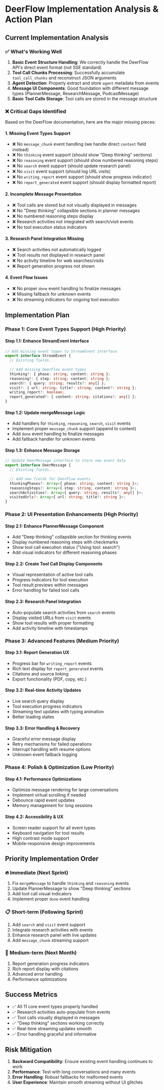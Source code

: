 # DeerFlow Implementation Analysis & Action Plan

## Current Implementation Analysis

### ✅ What's Working Well

1. **Basic Event Structure Handling**: We correctly handle the DeerFlow API's direct event format (not SSE standard)
2. **Tool Call Chunks Processing**: Successfully accumulate `tool_call_chunks` and reconstruct JSON arguments
3. **Agent Detection**: Properly extract and store `agent` metadata from events
4. **Message UI Components**: Good foundation with different message types (PlannerMessage, ResearchMessage, PodcastMessage)
5. **Basic Tool Calls Storage**: Tool calls are stored in the message structure

### ❌ Critical Gaps Identified

Based on the DeerFlow documentation, here are the major missing pieces:

#### 1. **Missing Event Types Support**
- ❌ No `message_chunk` event handling (we handle direct `content` field instead)
- ❌ No `thinking` event support (should show "Deep thinking" sections)
- ❌ No `reasoning` event support (should show numbered reasoning steps)
- ❌ No `search` event support (should update research panel)
- ❌ No `visit` event support (should log URL visits)
- ❌ No `writing_report` event support (should show progress indicator)
- ❌ No `report_generated` event support (should display formatted report)

#### 2. **Incomplete Message Presentation**
- ❌ Tool calls are stored but not visually displayed in messages
- ❌ No "Deep thinking" collapsible sections in planner messages
- ❌ No numbered reasoning steps display
- ❌ Research activities not integrated with search/visit events
- ❌ No tool execution status indicators

#### 3. **Research Panel Integration Missing**
- ❌ Search activities not automatically logged
- ❌ Tool results not displayed in research panel
- ❌ No activity timeline for web searches/visits
- ❌ Report generation progress not shown

#### 4. **Event Flow Issues**
- ❌ No proper `done` event handling to finalize messages
- ❌ Missing fallback for unknown events
- ❌ No streaming indicators for ongoing tool execution

## Implementation Plan

### Phase 1: Core Event Types Support (High Priority)

#### Step 1.1: Enhance StreamEvent Interface
```typescript
// Add missing event types to StreamEvent interface
export interface StreamEvent {
  // Existing fields...
  
  // Add missing DeerFlow event types
  thinking?: { phase: string; content: string };
  reasoning?: { step: string; content: string };
  search?: { query: string; results?: any[] };
  visit?: { url: string; title?: string; content?: string };
  writing_report?: boolean;
  report_generated?: { content: string; citations?: any[] };
}
```

#### Step 1.2: Update mergeMessage Logic
- Add handlers for `thinking`, `reasoning`, `search`, `visit` events
- Implement proper `message_chunk` support (append to content)
- Add `done` event handling to finalize messages
- Add fallback handler for unknown events

#### Step 1.3: Enhance Message Storage
```typescript
// Update DeerMessage interface to store new event data
export interface DeerMessage {
  // Existing fields...
  
  // Add new fields for DeerFlow events
  thinkingPhases?: Array<{ phase: string; content: string }>;
  reasoningSteps?: Array<{ step: string; content: string }>;
  searchActivities?: Array<{ query: string; results?: any[] }>;
  visitedUrls?: Array<{ url: string; title?: string }>;
}
```

### Phase 2: UI Presentation Enhancements (High Priority)

#### Step 2.1: Enhance PlannerMessage Component
- Add "Deep thinking" collapsible section for thinking events
- Display numbered reasoning steps with checkmarks
- Show tool call execution status ("Using tool: search")
- Add visual indicators for different reasoning phases

#### Step 2.2: Create Tool Call Display Components
- Visual representation of active tool calls
- Progress indicators for tool execution
- Tool result previews within messages
- Error handling for failed tool calls

#### Step 2.3: Research Panel Integration
- Auto-populate search activities from `search` events
- Display visited URLs from `visit` events
- Show tool results with proper formatting
- Add activity timeline with timestamps

### Phase 3: Advanced Features (Medium Priority)

#### Step 3.1: Report Generation UX
- Progress bar for `writing_report` events
- Rich text display for `report_generated` events
- Citations and source linking
- Export functionality (PDF, copy, etc.)

#### Step 3.2: Real-time Activity Updates
- Live search query display
- Tool execution progress indicators
- Streaming text updates with typing animation
- Better loading states

#### Step 3.3: Error Handling & Recovery
- Graceful error message display
- Retry mechanisms for failed operations
- Interrupt handling with resume options
- Unknown event fallback logging

### Phase 4: Polish & Optimization (Low Priority)

#### Step 4.1: Performance Optimizations
- Optimize message rendering for large conversations
- Implement virtual scrolling if needed
- Debounce rapid event updates
- Memory management for long sessions

#### Step 4.2: Accessibility & UX
- Screen reader support for all event types
- Keyboard navigation for tool results
- High contrast mode support
- Mobile-responsive design improvements

## Priority Implementation Order

### 🔥 Immediate (Next Sprint)
1. Fix `mergeMessage` to handle `thinking` and `reasoning` events
2. Update PlannerMessage to show "Deep thinking" sections
3. Add tool call visual indicators
4. Implement proper `done` event handling

### 📋 Short-term (Following Sprint)
1. Add `search` and `visit` event support
2. Integrate research activities with events
3. Enhance research panel with live updates
4. Add `message_chunk` streaming support

### 🎯 Medium-term (Next Month)
1. Report generation progress indicators
2. Rich report display with citations
3. Advanced error handling
4. Performance optimizations

## Success Metrics

- ✅ All 11 core event types properly handled
- ✅ Research activities auto-populate from events
- ✅ Tool calls visually displayed in messages
- ✅ "Deep thinking" sections working correctly
- ✅ Real-time streaming updates smooth
- ✅ Error handling graceful and informative

## Risk Mitigation

1. **Backward Compatibility**: Ensure existing event handling continues to work
2. **Performance**: Test with long conversations and many events
3. **Error Handling**: Robust fallbacks for malformed events
4. **User Experience**: Maintain smooth streaming without UI glitches
